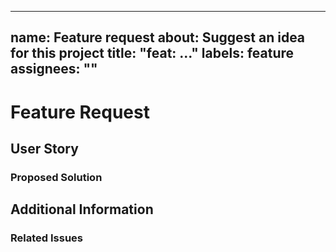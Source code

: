 ______________________________________________________________________

## name: Feature request about: Suggest an idea for this project title: "feat: ..." labels: feature assignees: ""

# Feature Request

<!-- 1-3 sentences describing the feature you would like to see implemented -->

## User Story

<!--
describe the specific use case and users of this feature in the format of a user story

for example:

> As a cloud engineer, most of my configuration files are stored in AWS SSM Parameter Store. I would
> like the ability for `pyspry` to retrieve these files automatically.
-->

### Proposed Solution

<!--
if you have any ideas or suggestions on how the feature could be implemented, please summarize them
here, including any relevant code examples or concepts.
-->

## Additional Information

<!-- any additional information that might help the developers evaluate your feature request -->

### Related Issues

<!-- are there any related issues? if yes, please list them here -->
